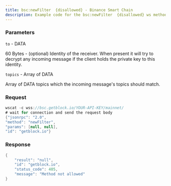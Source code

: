 ```yaml
---
title: bsc:newFilter  {disallowed} - Binance Smart Chain
description: Example code for the bsc:newFilter  {disallowed} ws method. Сomplete guide on how to use bsc:newFilter  {disallowed} ws in GetBlock.io Web3 documentation.
---
```


### Parameters


`to` - DATA

60 Bytes - (optional) Identity of the receiver. When present it will try
to decrypt any incoming message if the client holds the private key to
this identity.

`topics` - Array of DATA

Array of DATA topics which the incoming message's topics should match.

### Request

``` java
wscat -c wss://bsc.getblock.io/YOUR-API-KEY/mainnet/ 
# wait for connection and send the request body 
{"jsonrpc": "2.0",
"method": "newFilter",
"params": [null, null],
"id": "getblock.io"}
```

###  Response

``` java
{
    "result": "null",
    "id": "getblock.io",
    "status_code": 405,
    "message": "Method not allowed"
}
```

